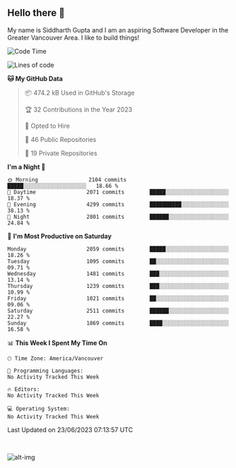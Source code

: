 ## Hello there :wave:

My name is Siddharth Gupta and I am an aspiring Software Developer in the Greater Vancouver Area. I like to build things!

<!-- ![gif](https://github.com/siddg97/siddg97/blob/master/dino.gif) -->

<!--START_SECTION:waka-->
![Code Time](http://img.shields.io/badge/Code%20Time-1%2C892%20hrs%206%20mins-blue)

![Lines of code](https://img.shields.io/badge/From%20Hello%20World%20I%27ve%20Written-18.7%20million%20lines%20of%20code-blue)

**🐱 My GitHub Data** 

> 📦 474.2 kB Used in GitHub's Storage 
 > 
> 🏆 32 Contributions in the Year 2023
 > 
> 💼 Opted to Hire
 > 
> 📜 46 Public Repositories 
 > 
> 🔑 19 Private Repositories 
 > 
**I'm a Night 🦉** 

```text
🌞 Morning                2104 commits        █████░░░░░░░░░░░░░░░░░░░░   18.66 % 
🌆 Daytime                2071 commits        █████░░░░░░░░░░░░░░░░░░░░   18.37 % 
🌃 Evening                4299 commits        ██████████░░░░░░░░░░░░░░░   38.13 % 
🌙 Night                  2801 commits        ██████░░░░░░░░░░░░░░░░░░░   24.84 % 
```
📅 **I'm Most Productive on Saturday** 

```text
Monday                   2059 commits        █████░░░░░░░░░░░░░░░░░░░░   18.26 % 
Tuesday                  1095 commits        ██░░░░░░░░░░░░░░░░░░░░░░░   09.71 % 
Wednesday                1481 commits        ███░░░░░░░░░░░░░░░░░░░░░░   13.14 % 
Thursday                 1239 commits        ███░░░░░░░░░░░░░░░░░░░░░░   10.99 % 
Friday                   1021 commits        ██░░░░░░░░░░░░░░░░░░░░░░░   09.06 % 
Saturday                 2511 commits        ██████░░░░░░░░░░░░░░░░░░░   22.27 % 
Sunday                   1869 commits        ████░░░░░░░░░░░░░░░░░░░░░   16.58 % 
```


📊 **This Week I Spent My Time On** 

```text
🕑︎ Time Zone: America/Vancouver

💬 Programming Languages: 
No Activity Tracked This Week

🔥 Editors: 
No Activity Tracked This Week

💻 Operating System: 
No Activity Tracked This Week
```


 Last Updated on 23/06/2023 07:13:57 UTC
<!--END_SECTION:waka-->

<br>

![alt-img](https://github-readme-stats.vercel.app/api?username=siddg97&count_private=true&theme=nightowl&show_icons=true)

